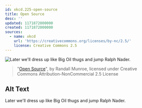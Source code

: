 ```yaml
---
id: xkcd.225-open-source
title: Open Source
desc: ''
updated: 1171872000000
created: 1171872000000
sources:
  - name: xkcd
    url: 'https://creativecommons.org/licenses/by-nc/2.5/'
    license: Creative Commons 2.5
---
```

![Later we'll dress up like Big Oil thugs and jump Ralph Nader.](https://imgs.xkcd.com/comics/open_source.png)
> "[Open Source](https://xkcd.com/225/)", by Randall Munroe, licensed under Creative Commons Attribution-NonCommercial 2.5 License

## Alt Text
Later we'll dress up like Big Oil thugs and jump Ralph Nader.
